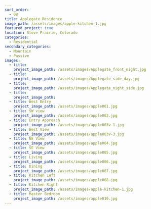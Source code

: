 ```yaml
---
sort_order:
  - 08
title: Applegate Residence
image_path: /assets/images/apple-kitchen-1.jpg
featured_project: true
location: Stove Prairie, Colorado
categories:
  - Residential
secondary_categories:
  - Mountain
  - Passive
images:
  - title:
    project_image_path: /assets/images/Applegate_front_night.jpg
  - title:
    project_image_path: /assets/images/Applegate_side_day.jpg
  - title:
    project_image_path: /assets/images/Applegate_night_side.jpg
  - title:
    project_image_path:
  - title: West Entry
    project_image_path: /assets/images/apple001.jpg
  - title: SW view
    project_image_path: /assets/images/apple002.jpg
  - title: Entry Approach
    project_image_path: /assets/images/apple003v-1.jpg
  - title: West View
    project_image_path: /assets/images/apple003v-3.jpg
  - title: NE View
    project_image_path: /assets/images/apple004.jpg
  - title: SE View
    project_image_path: /assets/images/apple005.jpg
  - title: Living
    project_image_path: /assets/images/apple006.jpg
  - title: Dining
    project_image_path: /assets/images/apple007.jpg
  - title: Kitchen Left
    project_image_path: /assets/images/apple008.jpg
  - title: Kitchen Right
    project_image_path: /assets/images/apple-kitchen-1.jpg
  - title: Master Bedroom
    project_image_path: /assets/images/apple010.jpg
---
```


